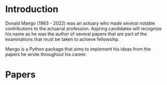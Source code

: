# Introduction
Donald Mango (1963 - 2022) was an actuary who made several notable contributions to the actuarial profession. Aspring candidates will recognize his name as he was the author of several papers that are part of the examinations that must be taken to achieve fellowsihp.

Mango is a Python package that aims to implement his ideas from the papers he wrote throughout his career.

# Papers

